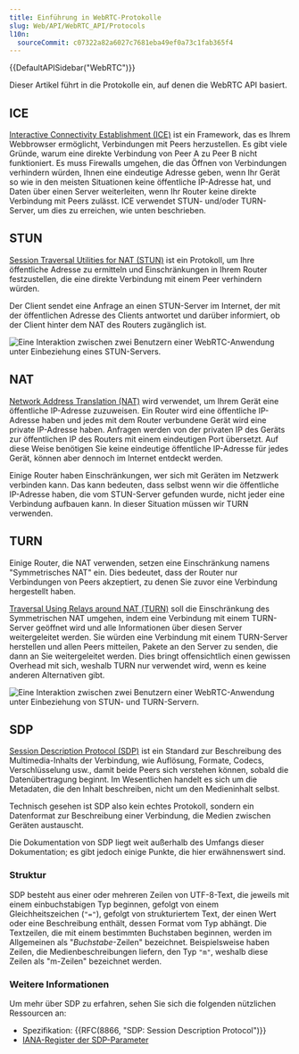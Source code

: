 ```yaml
---
title: Einführung in WebRTC-Protokolle
slug: Web/API/WebRTC_API/Protocols
l10n:
  sourceCommit: c07322a82a6027c7681eba49ef0a73c1fab365f4
---
```


{{DefaultAPISidebar("WebRTC")}}

Dieser Artikel führt in die Protokolle ein, auf denen die WebRTC API basiert.

## ICE

[Interactive Connectivity Establishment (ICE)](https://en.wikipedia.org/wiki/Interactive_Connectivity_Establishment) ist ein Framework, das es Ihrem Webbrowser ermöglicht, Verbindungen mit Peers herzustellen. Es gibt viele Gründe, warum eine direkte Verbindung von Peer A zu Peer B nicht funktioniert. Es muss Firewalls umgehen, die das Öffnen von Verbindungen verhindern würden, Ihnen eine eindeutige Adresse geben, wenn Ihr Gerät so wie in den meisten Situationen keine öffentliche IP-Adresse hat, und Daten über einen Server weiterleiten, wenn Ihr Router keine direkte Verbindung mit Peers zulässt. ICE verwendet STUN- und/oder TURN-Server, um dies zu erreichen, wie unten beschrieben.

## STUN

[Session Traversal Utilities for NAT (STUN)](https://en.wikipedia.org/wiki/STUN) ist ein Protokoll, um Ihre öffentliche Adresse zu ermitteln und Einschränkungen in Ihrem Router festzustellen, die eine direkte Verbindung mit einem Peer verhindern würden.

Der Client sendet eine Anfrage an einen STUN-Server im Internet, der mit der öffentlichen Adresse des Clients antwortet und darüber informiert, ob der Client hinter dem NAT des Routers zugänglich ist.

![Eine Interaktion zwischen zwei Benutzern einer WebRTC-Anwendung unter Einbeziehung eines STUN-Servers.](webrtc-stun.png)

## NAT

[Network Address Translation (NAT)](https://en.wikipedia.org/wiki/Network_address_translation) wird verwendet, um Ihrem Gerät eine öffentliche IP-Adresse zuzuweisen. Ein Router wird eine öffentliche IP-Adresse haben und jedes mit dem Router verbundene Gerät wird eine private IP-Adresse haben. Anfragen werden von der privaten IP des Geräts zur öffentlichen IP des Routers mit einem eindeutigen Port übersetzt. Auf diese Weise benötigen Sie keine eindeutige öffentliche IP-Adresse für jedes Gerät, können aber dennoch im Internet entdeckt werden.

Einige Router haben Einschränkungen, wer sich mit Geräten im Netzwerk verbinden kann. Das kann bedeuten, dass selbst wenn wir die öffentliche IP-Adresse haben, die vom STUN-Server gefunden wurde, nicht jeder eine Verbindung aufbauen kann. In dieser Situation müssen wir TURN verwenden.

## TURN

Einige Router, die NAT verwenden, setzen eine Einschränkung namens "Symmetrisches NAT" ein. Dies bedeutet, dass der Router nur Verbindungen von Peers akzeptiert, zu denen Sie zuvor eine Verbindung hergestellt haben.

[Traversal Using Relays around NAT (TURN)](https://en.wikipedia.org/wiki/TURN) soll die Einschränkung des Symmetrischen NAT umgehen, indem eine Verbindung mit einem TURN-Server geöffnet wird und alle Informationen über diesen Server weitergeleitet werden. Sie würden eine Verbindung mit einem TURN-Server herstellen und allen Peers mitteilen, Pakete an den Server zu senden, die dann an Sie weitergeleitet werden. Dies bringt offensichtlich einen gewissen Overhead mit sich, weshalb TURN nur verwendet wird, wenn es keine anderen Alternativen gibt.

![Eine Interaktion zwischen zwei Benutzern einer WebRTC-Anwendung unter Einbeziehung von STUN- und TURN-Servern.](webrtc-turn.png)

## SDP

[Session Description Protocol (SDP)](https://en.wikipedia.org/wiki/Session_Description_Protocol) ist ein Standard zur Beschreibung des Multimedia-Inhalts der Verbindung, wie Auflösung, Formate, Codecs, Verschlüsselung usw., damit beide Peers sich verstehen können, sobald die Datenübertragung beginnt. Im Wesentlichen handelt es sich um die Metadaten, die den Inhalt beschreiben, nicht um den Medieninhalt selbst.

Technisch gesehen ist SDP also kein echtes Protokoll, sondern ein Datenformat zur Beschreibung einer Verbindung, die Medien zwischen Geräten austauscht.

Die Dokumentation von SDP liegt weit außerhalb des Umfangs dieser Dokumentation; es gibt jedoch einige Punkte, die hier erwähnenswert sind.

### Struktur

SDP besteht aus einer oder mehreren Zeilen von UTF-8-Text, die jeweils mit einem einbuchstabigen Typ beginnen, gefolgt von einem Gleichheitszeichen (`"="`), gefolgt von strukturiertem Text, der einen Wert oder eine Beschreibung enthält, dessen Format vom Typ abhängt. Die Textzeilen, die mit einem bestimmten Buchstaben beginnen, werden im Allgemeinen als "_Buchstabe_-Zeilen" bezeichnet. Beispielsweise haben Zeilen, die Medienbeschreibungen liefern, den Typ `"m"`, weshalb diese Zeilen als "m-Zeilen" bezeichnet werden.

### Weitere Informationen

Um mehr über SDP zu erfahren, sehen Sie sich die folgenden nützlichen Ressourcen an:

- Spezifikation: {{RFC(8866, "SDP: Session Description Protocol")}}
- [IANA-Register der SDP-Parameter](https://www.iana.org/assignments/sip-parameters/sip-parameters.xhtml)
